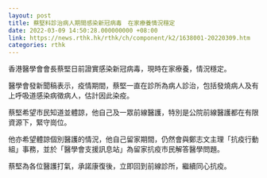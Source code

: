 ```yaml
---
layout: post
title: 蔡堅料診治病人期間感染新冠病毒　在家療養情況穩定
date: 2022-03-09 14:50:28.000000000 +08:00
link: https://news.rthk.hk/rthk/ch/component/k2/1638001-20220309.htm
categories: rthk
---
```


香港醫學會會長蔡堅日前證實感染新冠病毒，現時在家療養，情況穩定。

醫學會發新聞稿表示，疫情期間，蔡堅一直在診所為病人診治，包括發燒病人及有上呼吸道感染病徵病人，估計因此染疫。

蔡堅希望市民知道並體諒，他自己及一眾前線醫護，特別是公院前線醫護都在有限資源下，緊守崗位。

他亦希望體諒個別醫護的情況，他自己留家期間，仍然會與鄭志文主理「抗疫行動組」事務，並於「醫學會支援訊息站」為留家抗疫市民解答醫學問題。

蔡堅為各位醫護打氣，承諾康復後，立即回到前線診所，繼續同心抗疫。
